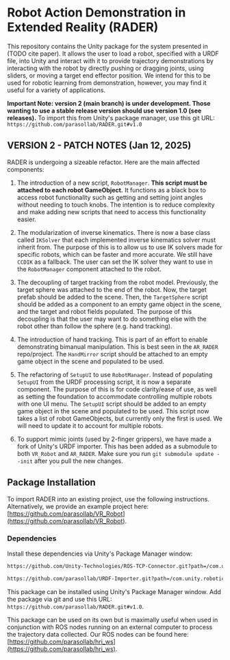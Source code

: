 # Robot Action Demonstration in Extended Reality (RADER)

This repository contains the Unity package for the system presented in (TODO cite paper).
It allows the user to load a robot, specified with a URDF file, into Unity and interact with it to provide trajectory demonstrations by interacting with the robot by directly pushing or dragging joints, using sliders, or moving a target end effector position.
We intend for this to be used for robotic learning from demonstration, however, you may find it useful for a variety of applications.

**Important Note: version 2 (main branch) is under development. Those wanting to use a stable release version should use version 1.0 (see releases).** To import this from Unity's package manager, use this git URL: `https://github.com/parasollab/RADER.git#v1.0`

## VERSION 2 - PATCH NOTES (Jan 12, 2025)

RADER is undergoing a sizeable refactor. Here are the main affected components:

1) The introduction of a new script, `RobotManager`. **This script must be attached to each robot GameObject.** It functions as a black box to access robot functionality such as getting and setting joint angles without needing to touch knobs. The intention is to reduce complexity and make adding new scripts that need to access this functionality easier.

2) The modularization of inverse kinematics. There is now a base class called `IKSolver` that each implemented inverse kinematics solver must inherit from. The purpose of this is to allow us to use IK solvers made for specific robots, which can be faster and more accurate. We still have `CCDIK` as a fallback. The user can set the IK solver they want to use in the `RobotManager` component attached to the robot.

3) The decoupling of target tracking from the robot model. Previously, the target sphere was attached to the end of the robot. Now, the target prefab should be added to the scene. Then, the `TargetSphere` script should be added as a component to an empty game object in the scene, and the target and robot fields populated. The purpose of this decoupling is that the user may want to do something else with the robot other than follow the sphere (e.g. hand tracking).

4) The introduction of hand tracking. This is part of an effort to enable demonstrating bimanual manipulation. This is best seen in the `AR_RADER` repo/project. The `HandMirror` script should be attached to an empty game object in the scene and populated to be used.

5) The refactoring of `SetupUI` to use `RobotManager`. Instead of populating `SetupUI` from the URDF processing script, it is now a separate component. The purpose of this is for code clarity/ease of use, as well as setting the foundation to accommodate controlling multiple robots with one UI menu. The `SetupUI` script should be added to an empty game object in the scene and populated to be used. This script now takes a list of robot GameObjects, but currently only the first is used. We will need to update it to account for multiple robots.

6) To support mimic joints (used by 2-finger grippers), we have made a fork of Unity's URDF importer. This has been added as a submodule to both `VR_Robot` and `AR_RADER`. Make sure you run `git submodule update --init` after you pull the new changes.

## Package Installation

To import RADER into an existing project, use the following instructions. Alternatively, we provide an example project here: [https://github.com/parasollab/VR_Robot](https://github.com/parasollab/VR_Robot).


### Dependencies

Install these dependencies via Unity's Package Manager window:

```bash
https://github.com/Unity-Technologies/ROS-TCP-Connector.git?path=/com.unity.robotics.ros-tcp-connector#v0.7.0

https://github.com/parasollab/URDF-Importer.git?path=/com.unity.robotics.urdf-importer
```

This package can be installed using Unity's Package Manager window. Add the package via git and use this URL: `https://github.com/parasollab/RADER.git#v1.0`.

This package can be used on its own but is maximally useful when used in conjunction with ROS nodes running on an external computer to process the trajectory data collected. Our ROS nodes can be found here: [https://github.com/parasollab/hri_ws](https://github.com/parasollab/hri_ws).
